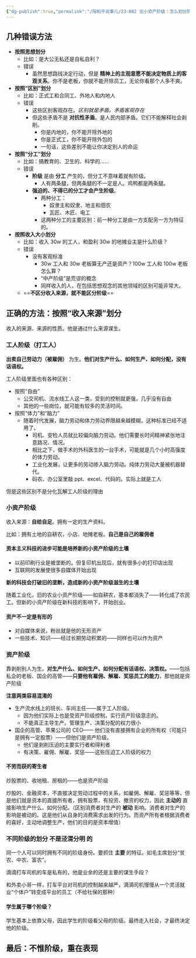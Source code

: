 ```yaml
---
{"dg-publish":true,"permalink":"/阳和平说事儿/23-082 论小资产阶级：怎么划分阶级？/"}
---
```



## 几种错误方法
- **按照思想划分**
	- 比如：是大公无私还是自私自利？
	- 错误
		- 虽然思想路线决定行动，但是 **精神上的主观意愿不能决定物质上的客观关系**。你不是老板，你就不能开除员工，无论你看那个人多不爽。
- **按照“区别”划分**
	- 比如：正式工和合同工、外地人和内地人
	- 错误
		- 这些区别客观存在。*区别就是矛盾。矛盾客观存在*
		- 但这些矛盾不是 **对抗性矛盾**。是人民内部矛盾。它们不能解释社会剥削。
			- 你是内地的，你不能开除外地的
			- 你是正式工，你不能开除外包的
			- 一句话，这些差别不能让你决定别人的命运
- **按照“分工”划分**
	- 比如：搞教育的、卫生的、科学的……
	- 错误
		- **阶级** 是由 **分工** 产生的，但分工不意味着就有阶级。
			- 人有两条腿，但两条腿的不一定是人。鸡鸭都是两条腿。
		- **强迫的、不得已的分工才会产生阶级**。
			- 两种分工：
				- 奴隶主和奴隶、地主和佃农
				- 瓦匠、木匠、电工
			- 这两种分工的主要区别：前一种分工是由一方支配另一方为特征的。
- **按照收入大小划分**
	- 比如：收入 30w 的工人，和盈利 30w 的地摊业主是什么阶级？
	- 错误
		- 没有客观标准
			- 30w 工人和 30w 老板算无产还是资产？100w 工人和 100w 老板怎么算？
			- “中产阶级”是荒谬的概念
			- 同样收入的人，在包括思想观念的其他领域的区别可能非常大。
	- ==**不区分收入来源，就不能区分阶级**==

## 正确的方法：按照“收入来源”划分

收入的来源、来源的性质。他是通过什么来源谋生。



### 工人阶级（打工人）

**出卖自己劳动力（被雇佣）** 为生。**他们对生产什么、如何生产、如何分配，没有话语权。**

工人阶级里面也有各种区别：
- 按照“自由”
	- 公交司机、流水线工人这一类，受到的控制就更强，几乎没有自由
	- 其他的一些岗位，就可能有较多的灵活时间。
- 按照“体力”和“脑力”
	- 随着时代发展，脑力劳动和体力劳动界限越来越模糊，这种标准已经不适用了。
		- 司机、安检人员就比较偏向脑力劳动。他们需要长时间精神紧张地注意路况、情况。
		- 相比之下，做手术的外科医生的一台手术，可能就是几个小时高强度的体力劳动。
		- 工业化发展，让更多的劳动掺入脑力劳动。纯体力劳动大量被机器替代。
		- 码农、办公室里敲 ppt、excel、代码的。实际上就是工人

但是这些区别不是分化瓦解工人阶级的理由

### 小资产阶级

收入来源：**自给自足**。拥有一定的生产资料。

比如：拥有土地的自耕农，小店、地摊老板。**自己是自己的雇佣者**

####  资本主义科技的进步可能是培养新的小资产阶级的土壤
- 以前印刷行业是被垄断的。但复印机出现后，就有很多小的打印店出现
- 互联网的发展使很多自媒体开始出现

**新的科技会打破旧的垄断，造成新的小资产阶级滋生的土壤**

随着工业化，旧的农业小资产阶级——如自耕农，基本都消失了——转化成了农民工。但新的小资产阶级在新科技的影响下，开始创业。

#### 资产不一定是有形的
- 对自媒体来说，粉丝就是他的无形资产
- 一些技术、知识——经过长期劳动积累的——同样也可以作为资产

### 资产阶级

靠剥削别人为生。**对生产什么、如何生产、如何分配有话语权、决策权。**——包括私企的老板、国企的高管——**只要他有雇佣、解雇、奖惩员工的能力**，那他就是资产阶级

**注意两类容易混淆的**
- 生产流水线上的班长、车间主任——属于工人阶级。
	- 因为他们实际上也是受资产阶级控制，实行资产阶级意志的。
	- 不能真正主导生产。管理生产、决策分配的权力很小
- 国企的高管、苹果公司的 CEO—— 他们没有直接拥有企业的所有权（可能只是拥有一定股票）——但他们是资产阶级。
	- 他们是剥削压迫的主要实行者和得利者
	- 有决策、雇佣、解雇、奖惩——这些压迫工人阶级的权力

#### 不劳而获的寄生者

炒股票的、收地租、房租的——也是资产阶级

炒股的、金融资本，不直接决定劳动过程中的关系，如雇佣、解雇、奖惩等等，但是他们就是资本的直接所有者，拥有股票，有投资、撤资的权力，因此 **主动的** 直接影响生产什么、如何分配。（区别消费者对生产的 **被动** 影响。消费者对生产的影响是被动的。这是他们从自身的消费需求出发的行为。而资产所有者根据消费者的喜好，主动地调整生产，他们的目的是资本增值）

### 不同阶级的划分 不是泾渭分明 的

同一个人可以同时拥有不同的阶级身份。要抓住 **主要** 的特征。如毛主席划分“贫农、中农、富农”。

滴滴打车司机的车是私有的，他是业余的还是主要的谋生手段？

和外卖小哥一样，打车平台对司机的控制越来越严，滴滴司机慢慢从一个灵活就业“个体户”转变成平台的员工（不给社保的那种）

#### 学生属于哪个阶级？

学生基本上依靠父母，因此学生的阶级看父母的阶级。最终走入社会，才最终决定他的阶级。

## 最后：不惟阶级，重在表现

